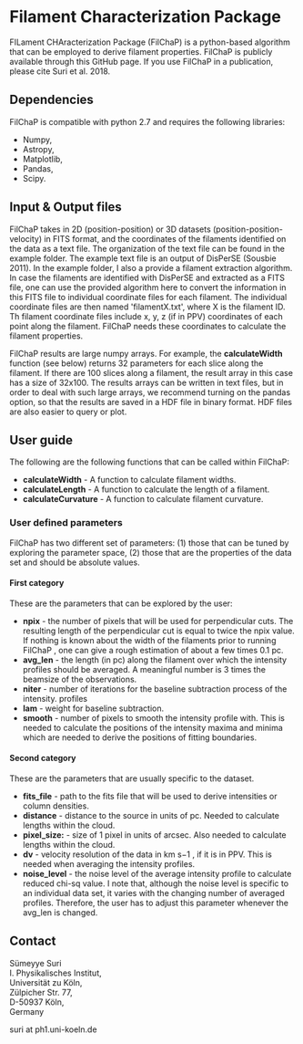 # Filament Characterization Package
FILament CHAracterization Package (FilChaP) is a python-based algorithm that can be employed to derive filament properties.
FilChaP is publicly available through this GitHub page. 
If you use FilChaP in a publication, please cite Suri et al. 2018.

## Dependencies 

FilChaP is compatible with python 2.7 and requires the following libraries:

* Numpy,
* Astropy,
* Matplotlib,
* Pandas,
* Scipy.

## Input & Output files

FilChaP takes in 2D (position-position) or 3D datasets (position-position-velocity) in FITS format,
and the coordinates of the filaments identified on the data as a text file. The organization of the text file can be found
in the example folder. The example text file is an output of DisPerSE (Sousbie 2011). In the example folder, I also a provide
a filament extraction algorithm. In case the filaments are identified with DisPerSE and extracted as a FITS file, one can use 
the provided algorithm here to convert the information in this FITS file to individual coordinate files for each filament. 
The individual coordinate files are then named 'filamentX.txt', where X is the filament ID. Th filament coordinate files include
x, y, z (if in PPV) coordinates of each point along the filament. FilChaP needs these coordinates to calculate the filament 
properties.

FilChaP results are large numpy arrays. For example, the **calculateWidth** function (see below) returns 32 parameters for each
slice along the filament. If there are 100 slices along a filament, the result array in this case has a size of 32x100.
The results arrays can be written in text files, but in order to deal with such large arrays, we recommend turning on the
pandas option, so that the results are saved in a HDF file in binary format. HDF files are also easier to query or plot.

## User guide

The following are the following functions that can be called within FilChaP:

* **calculateWidth** - A function to calculate filament widths. 
* **calculateLength** - A function to calculate the length of a filament.
* **calculateCurvature** - A function to calculate filament curvature.

### User defined parameters

FilChaP has two different set of parameters: (1) those that can be tuned by exploring the parameter space, (2) those that are the
properties of the data set and should be absolute values.

#### First category

These are the parameters that can be explored by the user:

* **npix** - the number of pixels that will be used for perpendicular cuts. The resulting
length of the perpendicular cut is equal to twice the npix value. If nothing is
known about the width of the filaments prior to running FilChaP , one can give a
rough estimation of about a few times 0.1 pc.
* **avg_len** - the length (in pc) along the filament over which the intensity profiles should be averaged. 
A meaningful number is 3 times the beamsize of the observations.
* **niter** - number of iterations for the baseline subtraction process of the intensity.
profiles
* **lam** - weight for baseline subtraction.
* **smooth** - number of pixels to smooth the intensity profile with. This is needed to
calculate the positions of the intensity maxima and minima which are needed to
derive the positions of fitting boundaries.

#### Second category

These are the parameters that are usually specific to the dataset.

* **fits_file** - path to the fits file that will be used to derive intensities or column
densities.
* **distance** - distance to the source in units of pc. Needed to calculate lengths within
the cloud.
* **pixel_size:** - size of 1 pixel in units of arcsec. Also needed to calculate lengths
within the cloud.
* **dv** - velocity resolution of the data in km s−1 , if it is in PPV. This is needed when
averaging the intensity profiles. 
* **noise_level** - the noise level of the average intensity profile to calculate reduced
chi-sq value. I note that, although the noise level is specific to an individual data
set, it varies with the changing number of averaged profiles. Therefore, the user
has to adjust this parameter whenever the avg_len is changed.


## Contact

Sümeyye Suri <br /> 
I. Physikalisches Institut, <br /> 
Universität zu Köln, <br /> 
Zülpicher Str. 77, <br /> 
D-50937 Köln, <br /> 
Germany

suri at ph1.uni-koeln.de
